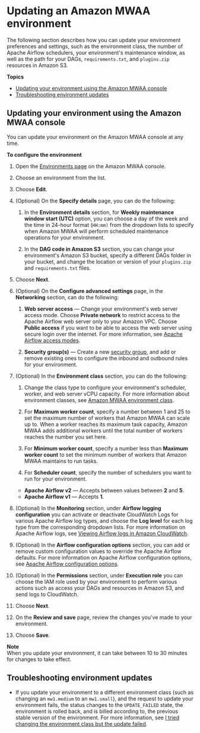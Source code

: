 # Updating an Amazon MWAA environment<a name="updating-mwaa"></a>

 The following section describes how you can update your environment preferences and settings, such as the environment class, the number of Apache Airflow schedulers, your environment's maintenance window, as well as the path for your DAGs, `requirements.txt`, and `plugins.zip` resources in Amazon S3\. 

**Topics**
+ [Updating your environment using the Amazon MWAA console](#environment-class-config)
+ [Troubleshooting environment updates](#environment-class-troubleshooting)

## Updating your environment using the Amazon MWAA console<a name="environment-class-config"></a>

You can update your environment on the Amazon MWAA console at any time\.

**To configure the environment**

1. Open the [Environments page](https://console.aws.amazon.com/mwaa/home#/environments) on the Amazon MWAA console\.

1. Choose an environment from the list\.

1. Choose **Edit**\.

1. \(Optional\) On the **Specify details** page, you can do the following:

   1.  In the **Environment details** section, for **Weekly maintenance window start \(UTC\)** option, you can choose a day of the week and the time in 24\-hour format \(`HH:mm)` from the dropdown lists to specify when Amazon MWAA will perform scheduled maintenance operations for your environment\. 

   1.  In the **DAG code in Amazon S3** section, you can change your environment's Amazon S3 bucket, specify a different DAGs folder in your bucket, and change the location or version of your `plugins.zip` and `requirements.txt` files\. 

1. Choose **Next**\.

1. \(Optional\) On the **Configure advanced settings** page, in the **Networking** section, can do the following:

   1.  **Web server access** — Change your environment's web server access mode\. Choose **Private network** to restrict access to the Apache Airflow web server only to your Amazon VPC\. Choose **Public access** if you want to be able to access the web server using secure login over the internet\. For more information, see [Apache Airflow access modes](configuring-networking.md)\. 

   1.  **Security group\(s\)** — Create a new [security group](https://docs.aws.amazon.com/vpc/latest/userguide/VPC_SecurityGroups.html), and add or remove existing ones to configure the inbound and outbound rules for your environment\. 

1. \(Optional\) In the **Environment class** section, you can do the following:

   1.  Change the class type to configure your environment's scheduler, worker, and web server vCPU capacity\. For more information about environment classes, see [Amazon MWAA environment class](environment-class.md)\. 

   1.  For **Maximum worker count**, specify a number between 1 and 25 to set the maximum number of workers that Amazon MWAA can scale up to\. When a worker reaches its maximum task capacity, Amazon MWAA adds additional workers until the total number of workers reaches the number you set here\. 

   1.  For **Minimum worker count**, specify a number less than **Maximum worker count** to set the minimum number of workers that Amazon MWAA maintains to run tasks\. 

   1.  For **Scheduler count**, specify the number of schedulers you want to run for your environment\. 
      +  **Apache Airflow v2** — Accepts between values between **2** and **5**\. 
      +  **Apache Airflow v1** — Accepts **1**\. 

1.  \(Optional\) In the **Monitoring** section, under **Airflow logging configuration** you can activate or deactivate CloudWatch Logs for various Apache Airflow log types, and choose the **Log level** for each log type from the corresponding dropdown lists\. For more information on Apache Airflow logs, see [Viewing Airflow logs in Amazon CloudWatch](monitoring-airflow.md)\. 

1.  \(Optional\) In the **Airflow configuration options** section, you can add or remove custom configuration values to override the Apache Airflow defaults\. For more information on Apache Airflow configuration options, see [Apache Airflow configuration options](configuring-env-variables.md)\. 

1.  \(Optional\) In the **Permissions** section, under **Execution role** you can choose the IAM role used by your environment to perform various actions such as access your DAGs and resources in Amazon S3, and send logs to CloudWatch\. 

1.  Choose **Next**\. 

1.  On the **Review and save** page, review the changes you've made to your environment\. 

1. Choose **Save**\.

**Note**  
When you update your environment, it can take between 10 to 30 minutes for changes to take effect\.

## Troubleshooting environment updates<a name="environment-class-troubleshooting"></a>
+ If you update your environment to a different environment class \(such as changing an `mw1.medium` to an `mw1.small`\), and the request to update your environment fails, the status changes to the `UPDATE_FAILED` state, the environment is rolled back, and is billed according to, the previous stable version of the environment\. For more information, see [I tried changing the environment class but the update failed](t-create-update-environment.md#t-rollback-billing-failure)\.